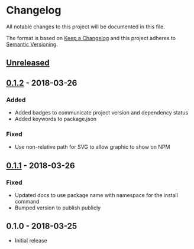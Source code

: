 # Changelog
All notable changes to this project will be documented in this file.

The format is based on [Keep a Changelog](http://keepachangelog.com/en/1.0.0/)
and this project adheres to [Semantic Versioning](http://semver.org/spec/v2.0.0.html).

## [Unreleased]

## [0.1.2] - 2018-03-26

### Added

* Added badges to communicate project version and dependency status
* Added keywords to package.json

### Fixed

* Use non-relative path for SVG to allow graphic to show on NPM

## [0.1.1] - 2018-03-26

### Fixed

* Updated docs to use package name with namespace for the install command
* Bumped version to publish publicly

## 0.1.0 - 2018-03-25

* Initial release

[Unreleased]: https://github.com/CondeNast/perf-timeline/compare/0.1.2...master
[0.1.2]: https://github.com/CondeNast/perf-timeline/compare/0.1.1...0.1.2
[0.1.1]: https://github.com/CondeNast/perf-timeline/compare/0.1.0...0.1.1
